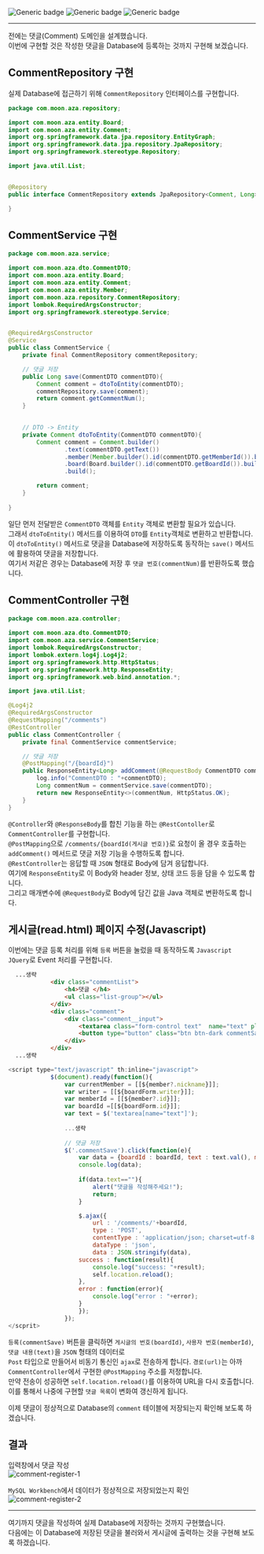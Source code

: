 ![Generic badge](https://img.shields.io/badge/JAVA-11-blue.svg) 
![Generic badge](https://img.shields.io/badge/SpringBoot-2.6.3-yellow.svg)
![Generic badge](https://img.shields.io/badge/Gradle-7.4-orange.svg)

***
전에는 댓글(Comment) 도메인을 설계했습니다.  
이번에 구현할 것은 작성한 댓글을 Database에 등록하는 것까지 구현해 보겠습니다.  

## CommentRepository 구현
실제 Database에 접근하기 위해 `CommentRepository` 인터페이스를 구현합니다.  
```java
package com.moon.aza.repository;

import com.moon.aza.entity.Board;
import com.moon.aza.entity.Comment;
import org.springframework.data.jpa.repository.EntityGraph;
import org.springframework.data.jpa.repository.JpaRepository;
import org.springframework.stereotype.Repository;

import java.util.List;


@Repository
public interface CommentRepository extends JpaRepository<Comment, Long> {

}
```

## CommentService 구현
```java
package com.moon.aza.service;

import com.moon.aza.dto.CommentDTO;
import com.moon.aza.entity.Board;
import com.moon.aza.entity.Comment;
import com.moon.aza.entity.Member;
import com.moon.aza.repository.CommentRepository;
import lombok.RequiredArgsConstructor;
import org.springframework.stereotype.Service;


@RequiredArgsConstructor
@Service
public class CommentService {
    private final CommentRepository commentRepository;

    // 댓글 저장
    public Long save(CommentDTO commentDTO){
        Comment comment = dtoToEntity(commentDTO);
        commentRepository.save(comment);
        return comment.getCommentNum();
    }
 

    // DTO -> Entity
    private Comment dtoToEntity(CommentDTO commentDTO){
        Comment comment = Comment.builder()
                .text(commentDTO.getText())
                .member(Member.builder().id(commentDTO.getMemberId()).build())
                .board(Board.builder().id(commentDTO.getBoardId()).build())
                .build();

        return comment;
    }
    
}

```
일단 먼저 전달받은 `CommentDTO` 객체를 `Entity` 객체로 변환할 필요가 있습니다.  
그래서 `dtoToEntity()` 메서드를 이용하여 `DTO`를 `Entity`객체로 변환하고 반환합니다.  
이 `dtoToEntity()` 메서드로 댓글을 Database에 저장하도록 동작하는 `save()` 메서드에 활용하여 댓글을 저장합니다.  
여기서 저같은 경우는 Database에 저장 후 `댓글 번호(commentNum)`를 반환하도록 했습니다.  

## CommentController 구현
```java
package com.moon.aza.controller;

import com.moon.aza.dto.CommentDTO;
import com.moon.aza.service.CommentService;
import lombok.RequiredArgsConstructor;
import lombok.extern.log4j.Log4j2;
import org.springframework.http.HttpStatus;
import org.springframework.http.ResponseEntity;
import org.springframework.web.bind.annotation.*;

import java.util.List;

@Log4j2
@RequiredArgsConstructor
@RequestMapping("/comments")
@RestController
public class CommentController {
    private final CommentService commentService;

    // 댓글 저장
    @PostMapping("/{boardId}")
    public ResponseEntity<Long> addComment(@RequestBody CommentDTO commentDTO){
        log.info("CommentDTO : "+commentDTO);
        Long commentNum = commentService.save(commentDTO);
        return new ResponseEntity<>(commentNum, HttpStatus.OK);
    }
}

```
`@Controller`와 `@ResponseBody`를 합친 기능을 하는 `@RestContoller`로 `CommentController`를 구현합니다.  
`@PostMapping`으로 `/comments/{boardId(게시글 번호)}`로 요청이 올 경우 호출하는 `addComment()` 메서드로 댓글 저장 기능을 수행하도록 합니다.  
`@RestController`는 응답할 때 `JSON` 형태로 Body에 담겨 응답합니다.  
여기에 `ResponseEntity`로 이 Body와 header 정보, 상태 코드 등을 담을 수 있도록 합니다.  
그리고 매개변수에 `@RequestBody`로 Body에 담긴 값을 Java 객체로 변환하도록 합니다.  

## 게시글(read.html) 페이지 수정(Javascript)
이번에는 댓글 등록 처리를 위해 `등록` 버튼을 눌렀을 때 동작하도록 `Javascript JQuery`로 Event 처리를 구현합니다.  
```html
  ...생략
            <div class="commentList">
                <h4>댓글 </h4>
                <ul class="list-group"></ul>
            </div>
            <div class="comment">
                <div class="comment__input">
                    <textarea class="form-control text"  name="text" placeholder="로그인을 하셔야 댓글을 작성하실 수 있습니다."></textarea>
                    <button type="button" class="btn btn-dark commentSave">등록</button>
                </div>
            </div>
  ...생략
```

```javascript
<script type="text/javascript" th:inline="javascript">
            $(document).ready(function(){
                var currentMember = [[${member?.nickname}]];
                var writer = [[${boardForm.writer}]];
                var memberId = [[${member?.id}]];
                var boardId =[[${boardForm.id}]];
                var text = $('textarea[name="text"]');
                
                ...생략
       
                // 댓글 저장
                $('.commentSave').click(function(e){
                    var data = {boardId : boardId, text : text.val(), memberId : memberId };
                    console.log(data);
                    
                    if(data.text==""){
                        alert("댓글을 작성해주세요!");
                        return;
                    }

                    $.ajax({
                        url : '/comments/'+boardId,
                        type : 'POST',
                        contentType : 'application/json; charset=utf-8',
                        dataType : 'json',
                        data : JSON.stringify(data),
                    success : function(result){
                        console.log("success: "+result);
                        self.location.reload();
                    },
                    error : function(error){
                        console.log("error : "+error);
                    }
                    });
                });
</scprit>
```
`등록(commentSave)` 버튼을 클릭하면 `게시글의 번호(boardId)`, `사용자 번호(memberId)`, `댓글 내용(text)`을 `JSON` 형태의 데이터로  
`Post` 타입으로 만들어서 비동기 통신인 `ajax`로 전송하게 합니다. `경로(url)`는 아까 `CommentController`에서 구현한 `@PostMapping` 주소를 저정합니다.    
만약 전송이 성공하면 `self.location.reload()`를 이용하여 URL을 다시 호출합니다. 이를 통해서 나중에 구현할 `댓글 목록`이 변화여 갱신하게 됩니다.  

이제 댓글이 정상적으로 Database의 `comment` 테이블에 저장되는지 확인해 보도록 하겠습니다.  

## 결과
입력창에서 댓글 작성  
![comment-register-1](https://user-images.githubusercontent.com/60730405/161427355-cf1a0b97-42fd-4c64-8468-5d1dd4ebf684.JPG)  

`MySQL Workbench`에서 데이터가 정상적으로 저장되었는지 확인  
![comment-register-2](https://user-images.githubusercontent.com/60730405/161427357-80092dfb-a8c2-4042-b572-c839711b6e04.JPG)

***
여기까지 댓글을 작성하여 실제 Database에 저장하는 것까지 구현했습니다.  
다음에는 이 Database에 저장된 댓글을 불러와서 게시글에 출력하는 것을 구현해 보도록 하겠습니다.  
